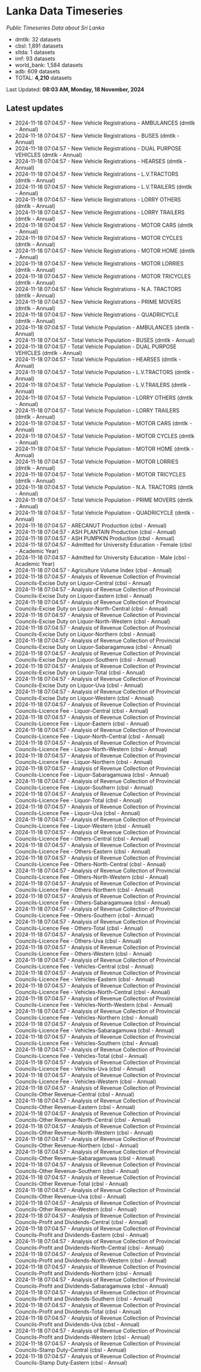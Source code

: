 # Lanka Data Timeseries
*Public Timeseries Data about Sri Lanka*

* dmtlk: 32 datasets
* cbsl: 1,891 datasets
* sltda: 1 datasets
* imf: 93 datasets
* world_bank: 1,584 datasets
* adb: 609 datasets
* TOTAL: **4,210** datasets

Last Updated: **08:03 AM, Monday, 18 November, 2024**

## Latest updates

* 2024-11-18 07:04:57 - New Vehicle Registrations - AMBULANCES (dmtlk - Annual)
* 2024-11-18 07:04:57 - New Vehicle Registrations - BUSES (dmtlk - Annual)
* 2024-11-18 07:04:57 - New Vehicle Registrations - DUAL PURPOSE VEHICLES (dmtlk - Annual)
* 2024-11-18 07:04:57 - New Vehicle Registrations - HEARSES (dmtlk - Annual)
* 2024-11-18 07:04:57 - New Vehicle Registrations - L.V.TRACTORS (dmtlk - Annual)
* 2024-11-18 07:04:57 - New Vehicle Registrations - L.V.TRAILERS (dmtlk - Annual)
* 2024-11-18 07:04:57 - New Vehicle Registrations - LORRY OTHERS (dmtlk - Annual)
* 2024-11-18 07:04:57 - New Vehicle Registrations - LORRY TRAILERS (dmtlk - Annual)
* 2024-11-18 07:04:57 - New Vehicle Registrations - MOTOR CARS (dmtlk - Annual)
* 2024-11-18 07:04:57 - New Vehicle Registrations - MOTOR CYCLES (dmtlk - Annual)
* 2024-11-18 07:04:57 - New Vehicle Registrations - MOTOR HOME (dmtlk - Annual)
* 2024-11-18 07:04:57 - New Vehicle Registrations - MOTOR LORRIES (dmtlk - Annual)
* 2024-11-18 07:04:57 - New Vehicle Registrations - MOTOR TRICYCLES (dmtlk - Annual)
* 2024-11-18 07:04:57 - New Vehicle Registrations - N.A. TRACTORS (dmtlk - Annual)
* 2024-11-18 07:04:57 - New Vehicle Registrations - PRIME MOVERS (dmtlk - Annual)
* 2024-11-18 07:04:57 - New Vehicle Registrations - QUADRICYCLE (dmtlk - Annual)
* 2024-11-18 07:04:57 - Total Vehicle Population - AMBULANCES (dmtlk - Annual)
* 2024-11-18 07:04:57 - Total Vehicle Population - BUSES (dmtlk - Annual)
* 2024-11-18 07:04:57 - Total Vehicle Population - DUAL PURPOSE VEHICLES (dmtlk - Annual)
* 2024-11-18 07:04:57 - Total Vehicle Population - HEARSES (dmtlk - Annual)
* 2024-11-18 07:04:57 - Total Vehicle Population - L.V.TRACTORS (dmtlk - Annual)
* 2024-11-18 07:04:57 - Total Vehicle Population - L.V.TRAILERS (dmtlk - Annual)
* 2024-11-18 07:04:57 - Total Vehicle Population - LORRY OTHERS (dmtlk - Annual)
* 2024-11-18 07:04:57 - Total Vehicle Population - LORRY TRAILERS (dmtlk - Annual)
* 2024-11-18 07:04:57 - Total Vehicle Population - MOTOR CARS (dmtlk - Annual)
* 2024-11-18 07:04:57 - Total Vehicle Population - MOTOR CYCLES (dmtlk - Annual)
* 2024-11-18 07:04:57 - Total Vehicle Population - MOTOR HOME (dmtlk - Annual)
* 2024-11-18 07:04:57 - Total Vehicle Population - MOTOR LORRIES (dmtlk - Annual)
* 2024-11-18 07:04:57 - Total Vehicle Population - MOTOR TRICYCLES (dmtlk - Annual)
* 2024-11-18 07:04:57 - Total Vehicle Population - N.A. TRACTORS (dmtlk - Annual)
* 2024-11-18 07:04:57 - Total Vehicle Population - PRIME MOVERS (dmtlk - Annual)
* 2024-11-18 07:04:57 - Total Vehicle Population - QUADRICYCLE (dmtlk - Annual)
* 2024-11-18 07:04:57 - ARECANUT Production (cbsl - Annual)
* 2024-11-18 07:04:57 - ASH PLANTAIN Production (cbsl - Annual)
* 2024-11-18 07:04:57 - ASH PUMPKIN Production (cbsl - Annual)
* 2024-11-18 07:04:57 - Admitted for University Education - Female (cbsl - Academic Year)
* 2024-11-18 07:04:57 - Admitted for University Education - Male (cbsl - Academic Year)
* 2024-11-18 07:04:57 - Agriculture Volume Index (cbsl - Annual)
* 2024-11-18 07:04:57 - Analysis of Revenue Collection of Provincial Councils-Excise Duty on Liquor-Central (cbsl - Annual)
* 2024-11-18 07:04:57 - Analysis of Revenue Collection of Provincial Councils-Excise Duty on Liquor-Eastern (cbsl - Annual)
* 2024-11-18 07:04:57 - Analysis of Revenue Collection of Provincial Councils-Excise Duty on Liquor-North-Central (cbsl - Annual)
* 2024-11-18 07:04:57 - Analysis of Revenue Collection of Provincial Councils-Excise Duty on Liquor-North-Western (cbsl - Annual)
* 2024-11-18 07:04:57 - Analysis of Revenue Collection of Provincial Councils-Excise Duty on Liquor-Northern (cbsl - Annual)
* 2024-11-18 07:04:57 - Analysis of Revenue Collection of Provincial Councils-Excise Duty on Liquor-Sabaragamuwa (cbsl - Annual)
* 2024-11-18 07:04:57 - Analysis of Revenue Collection of Provincial Councils-Excise Duty on Liquor-Southern (cbsl - Annual)
* 2024-11-18 07:04:57 - Analysis of Revenue Collection of Provincial Councils-Excise Duty on Liquor-Total (cbsl - Annual)
* 2024-11-18 07:04:57 - Analysis of Revenue Collection of Provincial Councils-Excise Duty on Liquor-Uva (cbsl - Annual)
* 2024-11-18 07:04:57 - Analysis of Revenue Collection of Provincial Councils-Excise Duty on Liquor-Western (cbsl - Annual)
* 2024-11-18 07:04:57 - Analysis of Revenue Collection of Provincial Councils-Licence Fee - Liquor-Central (cbsl - Annual)
* 2024-11-18 07:04:57 - Analysis of Revenue Collection of Provincial Councils-Licence Fee - Liquor-Eastern (cbsl - Annual)
* 2024-11-18 07:04:57 - Analysis of Revenue Collection of Provincial Councils-Licence Fee - Liquor-North-Central (cbsl - Annual)
* 2024-11-18 07:04:57 - Analysis of Revenue Collection of Provincial Councils-Licence Fee - Liquor-North-Western (cbsl - Annual)
* 2024-11-18 07:04:57 - Analysis of Revenue Collection of Provincial Councils-Licence Fee - Liquor-Northern (cbsl - Annual)
* 2024-11-18 07:04:57 - Analysis of Revenue Collection of Provincial Councils-Licence Fee - Liquor-Sabaragamuwa (cbsl - Annual)
* 2024-11-18 07:04:57 - Analysis of Revenue Collection of Provincial Councils-Licence Fee - Liquor-Southern (cbsl - Annual)
* 2024-11-18 07:04:57 - Analysis of Revenue Collection of Provincial Councils-Licence Fee - Liquor-Total (cbsl - Annual)
* 2024-11-18 07:04:57 - Analysis of Revenue Collection of Provincial Councils-Licence Fee - Liquor-Uva (cbsl - Annual)
* 2024-11-18 07:04:57 - Analysis of Revenue Collection of Provincial Councils-Licence Fee - Liquor-Western (cbsl - Annual)
* 2024-11-18 07:04:57 - Analysis of Revenue Collection of Provincial Councils-Licence Fee - Others-Central (cbsl - Annual)
* 2024-11-18 07:04:57 - Analysis of Revenue Collection of Provincial Councils-Licence Fee - Others-Eastern (cbsl - Annual)
* 2024-11-18 07:04:57 - Analysis of Revenue Collection of Provincial Councils-Licence Fee - Others-North-Central (cbsl - Annual)
* 2024-11-18 07:04:57 - Analysis of Revenue Collection of Provincial Councils-Licence Fee - Others-North-Western (cbsl - Annual)
* 2024-11-18 07:04:57 - Analysis of Revenue Collection of Provincial Councils-Licence Fee - Others-Northern (cbsl - Annual)
* 2024-11-18 07:04:57 - Analysis of Revenue Collection of Provincial Councils-Licence Fee - Others-Sabaragamuwa (cbsl - Annual)
* 2024-11-18 07:04:57 - Analysis of Revenue Collection of Provincial Councils-Licence Fee - Others-Southern (cbsl - Annual)
* 2024-11-18 07:04:57 - Analysis of Revenue Collection of Provincial Councils-Licence Fee - Others-Total (cbsl - Annual)
* 2024-11-18 07:04:57 - Analysis of Revenue Collection of Provincial Councils-Licence Fee - Others-Uva (cbsl - Annual)
* 2024-11-18 07:04:57 - Analysis of Revenue Collection of Provincial Councils-Licence Fee - Others-Western (cbsl - Annual)
* 2024-11-18 07:04:57 - Analysis of Revenue Collection of Provincial Councils-Licence Fee - Vehicles-Central (cbsl - Annual)
* 2024-11-18 07:04:57 - Analysis of Revenue Collection of Provincial Councils-Licence Fee - Vehicles-Eastern (cbsl - Annual)
* 2024-11-18 07:04:57 - Analysis of Revenue Collection of Provincial Councils-Licence Fee - Vehicles-North-Central (cbsl - Annual)
* 2024-11-18 07:04:57 - Analysis of Revenue Collection of Provincial Councils-Licence Fee - Vehicles-North-Western (cbsl - Annual)
* 2024-11-18 07:04:57 - Analysis of Revenue Collection of Provincial Councils-Licence Fee - Vehicles-Northern (cbsl - Annual)
* 2024-11-18 07:04:57 - Analysis of Revenue Collection of Provincial Councils-Licence Fee - Vehicles-Sabaragamuwa (cbsl - Annual)
* 2024-11-18 07:04:57 - Analysis of Revenue Collection of Provincial Councils-Licence Fee - Vehicles-Southern (cbsl - Annual)
* 2024-11-18 07:04:57 - Analysis of Revenue Collection of Provincial Councils-Licence Fee - Vehicles-Total (cbsl - Annual)
* 2024-11-18 07:04:57 - Analysis of Revenue Collection of Provincial Councils-Licence Fee - Vehicles-Uva (cbsl - Annual)
* 2024-11-18 07:04:57 - Analysis of Revenue Collection of Provincial Councils-Licence Fee - Vehicles-Western (cbsl - Annual)
* 2024-11-18 07:04:57 - Analysis of Revenue Collection of Provincial Councils-Other Revenue-Central (cbsl - Annual)
* 2024-11-18 07:04:57 - Analysis of Revenue Collection of Provincial Councils-Other Revenue-Eastern (cbsl - Annual)
* 2024-11-18 07:04:57 - Analysis of Revenue Collection of Provincial Councils-Other Revenue-North-Central (cbsl - Annual)
* 2024-11-18 07:04:57 - Analysis of Revenue Collection of Provincial Councils-Other Revenue-North-Western (cbsl - Annual)
* 2024-11-18 07:04:57 - Analysis of Revenue Collection of Provincial Councils-Other Revenue-Northern (cbsl - Annual)
* 2024-11-18 07:04:57 - Analysis of Revenue Collection of Provincial Councils-Other Revenue-Sabaragamuwa (cbsl - Annual)
* 2024-11-18 07:04:57 - Analysis of Revenue Collection of Provincial Councils-Other Revenue-Southern (cbsl - Annual)
* 2024-11-18 07:04:57 - Analysis of Revenue Collection of Provincial Councils-Other Revenue-Total (cbsl - Annual)
* 2024-11-18 07:04:57 - Analysis of Revenue Collection of Provincial Councils-Other Revenue-Uva (cbsl - Annual)
* 2024-11-18 07:04:57 - Analysis of Revenue Collection of Provincial Councils-Other Revenue-Western (cbsl - Annual)
* 2024-11-18 07:04:57 - Analysis of Revenue Collection of Provincial Councils-Profit and Dividends-Central (cbsl - Annual)
* 2024-11-18 07:04:57 - Analysis of Revenue Collection of Provincial Councils-Profit and Dividends-Eastern (cbsl - Annual)
* 2024-11-18 07:04:57 - Analysis of Revenue Collection of Provincial Councils-Profit and Dividends-North-Central (cbsl - Annual)
* 2024-11-18 07:04:57 - Analysis of Revenue Collection of Provincial Councils-Profit and Dividends-North-Western (cbsl - Annual)
* 2024-11-18 07:04:57 - Analysis of Revenue Collection of Provincial Councils-Profit and Dividends-Northern (cbsl - Annual)
* 2024-11-18 07:04:57 - Analysis of Revenue Collection of Provincial Councils-Profit and Dividends-Sabaragamuwa (cbsl - Annual)
* 2024-11-18 07:04:57 - Analysis of Revenue Collection of Provincial Councils-Profit and Dividends-Southern (cbsl - Annual)
* 2024-11-18 07:04:57 - Analysis of Revenue Collection of Provincial Councils-Profit and Dividends-Total (cbsl - Annual)
* 2024-11-18 07:04:57 - Analysis of Revenue Collection of Provincial Councils-Profit and Dividends-Uva (cbsl - Annual)
* 2024-11-18 07:04:57 - Analysis of Revenue Collection of Provincial Councils-Profit and Dividends-Western (cbsl - Annual)
* 2024-11-18 07:04:57 - Analysis of Revenue Collection of Provincial Councils-Stamp Duty-Central (cbsl - Annual)
* 2024-11-18 07:04:57 - Analysis of Revenue Collection of Provincial Councils-Stamp Duty-Eastern (cbsl - Annual)